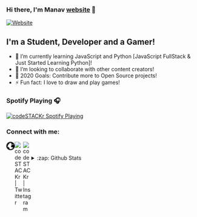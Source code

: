 ### Hi there, I'm Manav [website] 👋

[![Website](https://img.shields.io/website?label=codeSTACKr.com&style=for-the-badge&url=https%3A%2F%2Fcodestackr.com)](https://manavvgarg.github.io)
## I'm a Student, Developer and a Gamer!

- 🔭 I’m currently learning JavaScript and Python [JavaScript FullStack & Just Started Learning Python]!
- 👯 I’m looking to collaborate with other content creators!
- 🥅 2020 Goals: Contribute more to Open Source projects!
- ⚡ Fun fact: I love to draw and play games!

### Spotify Playing 🎧
[<img src="https://now-playing-codestackr.vercel.app/api/spotify-playing" alt="codeSTACKr Spotify Playing" width="350" />](https://open.spotify.com/user/curiosticgameryt)

### Connect with me:

[<img align="left" alt="codeSTACKr.com" width="22px" src="https://raw.githubusercontent.com/iconic/open-iconic/master/svg/globe.svg" />][website]
[<img align="left" alt="codeSTACKr | Twitter" width="22px" src="https://cdn.jsdelivr.net/npm/simple-icons@v3/icons/twitter.svg" />][twitter]
[<img align="left" alt="codeSTACKr | Instagram" width="22px" src="https://cdn.jsdelivr.net/npm/simple-icons@v3/icons/instagram.svg" />][instagram]

<br />
<br />

<details>
  <summary>:zap: Github Stats</summary>

  <img align="left" alt="codeSTACKr's Github Stats" src="https://github-readme-stats.codestackr.vercel.app/api?username=manavvgarg&show_icons=true&hide_border=true" />

</details>

[website]: https://manavvgarg.github.io
[twitter]: https://twitter.com/adharmiManav
[instagram]: https://instagram.com/manavvgarg_
